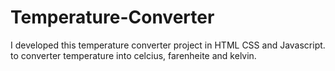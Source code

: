 # Temperature-Converter
I developed this temperature converter project in HTML CSS and Javascript. to converter temperature into celcius, farenheite and kelvin.
